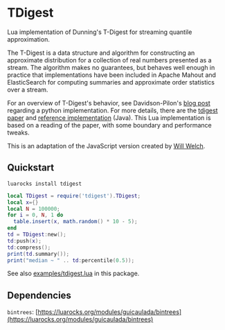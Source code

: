 TDigest
============

Lua implementation of Dunning's T-Digest for streaming quantile approximation.

The T-Digest is a data structure and algorithm for constructing an
approximate distribution for a collection of real numbers presented as a
stream. The algorithm makes no guarantees, but behaves well enough in
practice that implementations have been included in Apache Mahout and
ElasticSearch for computing summaries and approximate order
statistics over a stream.

For an overview of T-Digest's behavior, see Davidson-Pilon's
[blog post](http://dataorigami.net/blogs/napkin-folding/19055451-percentile-and-quantile-estimation-of-big-data-the-t-digest) regarding a python implementation. For more details,
there are the [tdigest paper](https://github.com/tdunning/t-digest/blob/master/docs/t-digest-paper/histo.pdf) and [reference implementation](https://github.com/tdunning/t-digest) (Java).
This Lua implementation is based on a reading of the paper,
with some boundary and performance tweaks.

This is an adaptation of the JavaScript version created by [Will Welch](https://github.com/welch/tdigest).

Quickstart
------------

```
luarocks install tdigest
```

```lua
local TDigest = require('tdigest').TDigest;
local x={}
local N = 100000;
for i = 0, N, 1 do
  table.insert(x, math.random() * 10 - 5);
end
td = TDigest:new();
td:push(x);
td:compress();
print(td.summary());
print("median ~ " .. td:percentile(0.5));
```

See also [examples/tdigest.lua](./examples/tdigest.lua) in this package.

Dependencies
-------------
`bintrees`: [https://luarocks.org/modules/guicaulada/bintrees](https://luarocks.org/modules/guicaulada/bintrees)
